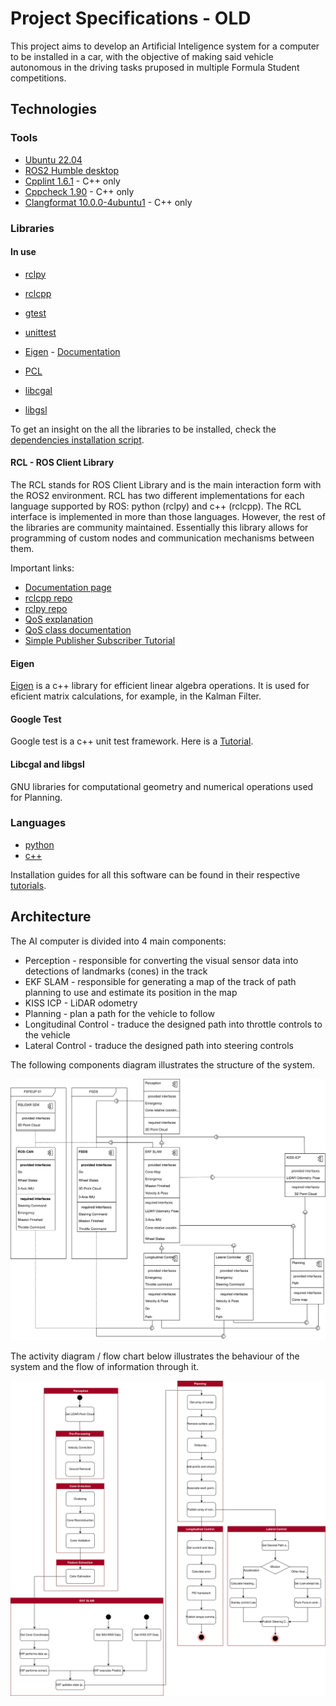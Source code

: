 # Project Specifications - OLD

This project aims to develop an Artificial Inteligence system for a computer to be installed in a car, with the objective of making said vehicle autonomous in the driving tasks pruposed in multiple Formula Student competitions.

## Technologies

### Tools

- [Ubuntu 22.04](https://releases.ubuntu.com/focal/)
- [ROS2 Humble desktop](https://docs.ros.org/en/humble/Installation/Ubuntu-Install-Debians.html)
- [Cpplint 1.6.1](https://github.com/cpplint/cpplint) - C++ only
- [Cppcheck 1.90](https://cppcheck.sourceforge.io/) - C++ only
- [Clangformat 10.0.0-4ubuntu1](https://clang.llvm.org/docs/ClangFormat.html) - C++ only

### Libraries

#### In use

- [rclpy](https://docs.ros2.org/foxy/api/rclpy/index.html)
- [rclcpp](https://docs.ros2.org/latest/api/rclcpp/)
- [gtest](https://google.github.io/googletest/)
- [unittest](https://docs.python.org/3/library/unittest.html)
- [Eigen](https://eigen.tuxfamily.org/index.php?title=Main_Page) - [Documentation](https://eigen.tuxfamily.org/dox/group__TutorialSTL.html)
- [PCL](https://pointclouds.org)

- [libcgal](https://www.cgal.org/)
- [libgsl](https://www.gnu.org/software/gsl/)

To get an insight on the all the libraries to be installed, check the [dependencies installation script](../dependencies_install.sh).

#### RCL - ROS Client Library

The RCL stands for ROS Client Library and is the main interaction form with the ROS2 environment. RCL has two different implementations for each language supported by ROS: python (rclpy) and c++ (rclcpp). 
The RCL interface is implemented in more than those languages. However, the rest of the libraries are community maintained. 
Essentially this library allows for programming of custom nodes and communication mechanisms between them. 

Important links:

- [Documentation page](https://docs.ros.org/en/rolling/Concepts/About-ROS-2-Client-Libraries.html)
- [rclcpp repo](https://github.com/ros2/rclcpp)
- [rclpy repo](https://github.com/ros2/rclpy)
- [QoS explanation](https://design.ros2.org/articles/qos_deadline_liveliness_lifespan.html)
- [QoS class documentation](https://docs.ros2.org/foxy/api/rclcpp/classrclcpp_1_1QoS.html#ad7e932d8e2f636c80eff674546ec3963)
- [Simple Publisher Subscriber Tutorial](https://docs.ros.org/en/foxy/Tutorials/Beginner-Client-Libraries/Writing-A-Simple-Cpp-Publisher-And-Subscriber.html)

#### Eigen

[Eigen](https://eigen.tuxfamily.org/index.php?title=Main_Page) is a c++ library for efficient linear algebra operations. It is used for eficient matrix calculations, for example, in the Kalman Filter.

#### Google Test

Google test is a c++ unit test framework. Here is a [Tutorial](https://www.youtube.com/watch?v=JJqRlSTQlh4&t=1453s).

#### Libcgal and libgsl

GNU libraries for computational geometry and numerical operations used for Planning.

### Languages

- [python](https://www.python.org/)
- [c++](https://cplusplus.com/)

Installation guides for all this software can be found in their respective [tutorials](./tutorials/).

## Architecture

The AI computer is divided into 4 main components:
- Perception - responsible for converting the visual sensor data into detections of landmarks (cones) in the track
- EKF SLAM - responsible for generating a map of the track of path planning to use and estimate its position in the map
- KISS ICP - LiDAR odometry 
- Planning - plan a path for the vehicle to follow
- Longitudinal Control - traduce the designed path into throttle controls to the vehicle
- Lateral Control - traduce the designed path into steering controls

The following components diagram illustrates the structure of the system.

![Components Diagram](./assets/architecture.svg)

The activity diagram / flow chart below illustrates the behaviour of the system and the flow of information through it.

![Activity Diagram](./assets/behaviour.svg)